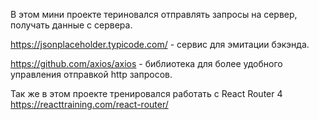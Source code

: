 В этом мини проекте териновался отправлять запросы на сервер, получать данные с сервера. 

https://jsonplaceholder.typicode.com/ - сервис для эмитации бэкэнда. 

https://github.com/axios/axios - библиотека для более удобного управления отправкой http запросов. 

Так же в этом проекте тренировался работать с React Router 4 https://reacttraining.com/react-router/